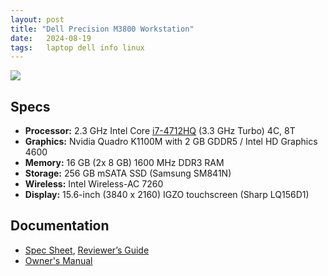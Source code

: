 ```yaml
---
layout: post
title: "Dell Precision M3800 Workstation"
date:   2024-08-19
tags:   laptop dell info linux
---
```

![](https://blogs.windows.com/wp-content/uploads/sites/2/2014/01/M3800_2D00_left_2D00_side_2D00_closeup_2D00_1200_5F00_650696C7.jpg)

## Specs


* **Processor:** 2.3 GHz Intel Core [i7-4712HQ](https://www.intel.com/content/www/us/en/products/sku/78932/intel-core-i74712hq-processor-6m-cache-up-to-3-30-ghz/specifications.html) (3.3 GHz Turbo) 4C, 8T
* **Graphics:** Nvidia Quadro K1100M with 2 GB GDDR5 / Intel HD Graphics 4600
* **Memory:** 16 GB (2x 8 GB) 1600 MHz DDR3 RAM
* **Storage:** 256 GB mSATA SSD (Samsung SM841N)
* **Wireless:** Intel Wireless-AC 7260
* **Display:** 15.6-inch (3840 x 2160) IGZO touchscreen (Sharp LQ156D1)

## Documentation

* [Spec Sheet](https://i.dell.com/sites/doccontent/shared-content/data-sheets/en/Documents/dell-precision-m3800-spec-sheet.pdf), [Reviewer’s Guide](https://www.content.shi.com/SHIcom/ContentAttachmentFiles/PDF/Dell/Dell%20Precision%20M3800%20Mobile%20Workstation%20Reviewers%20Guide.pdf)
* [Owner's Manual](https://dl.dell.com/topicspdf/precision-m3800-workstation_Owners-Manual_es-xm.pdf)